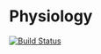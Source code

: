 # Physiology

[![Build Status](https://travis-ci.org/qgeissmann/Physiology.jl.svg?branch=master)](https://travis-ci.org/qgeissmann/Physiology.jl)
